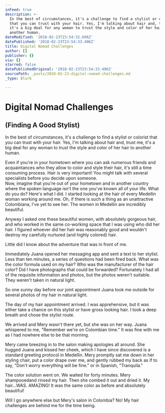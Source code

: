 ```yaml
---
inFeed: true
description: >-
  In the best of circumstances, it's a challenge to find a stylist or colorist
  that you can trust with your hair. Yes, I'm talking about hair and, trust me,
  it's a big deal for any woman to trust the style and color of her hair to
  another human.
dateModified: '2018-02-23T23:54:32.696Z'
datePublished: '2018-02-23T23:54:33.406Z'
title: Digital Nomad Challenges
author: []
publisher: {}
via: {}
starred: false
datePublishedOriginal: '2018-02-23T23:54:33.406Z'
sourcePath: _posts/2018-02-23-digital-nomad-challenges.md
_type: Blurb

---
```

# Digital Nomad Challenges

## (Finding A Good Stylist)

In the best of circumstances, it's a challenge to find a stylist or colorist that you can trust with your hair. Yes, I'm talking about hair and, trust me, it's a big deal for any woman to trust the style and color of her hair to another human.

Even if you're in your hometown where you can ask numerous friends and acquaintances who they allow to color and style their hair, it's still a time consuming process. Hair is very important! You might talk with several specialists before you decide upon someone.  
Now, imagine that you're out of your hometown and in another country where the spoken language isn't the one you've known all of your life. What do you do? Here's what I did. I started looking at the hair of every Medellin woman working around me. Oh, if there is such a thing as an unattractive Colombiana, I've yet to see her. The women in Medellin are incredibly beautiful.

Anyway I asked one these beautiful women, with absolutely gorgeous hair, and who worked in the same co-working space that I was using who did her hair. I figured whoever did her hair was reasonably good and wouldn't destroy my carefully nurtured (and highly colored) hair. 

Little did I know about the adventure that was in front of me.

Immediately Juana opened her messaging app and sent a text to her stylist. Less than ten minutes, a series of questions had been fired back. What was the color formula used on my hair? Who was the manufacturer of the hair color? Did I have photographs that could be forwarded? Fortunately I had all of the requisite information and photos, but the photos weren't suitable. They weren't taken in natural light.

So one sunny day before our joint appointment Juana took me outside for several photos of my hair in natural light.

The day of my hair appointment arrived. I was apprehensive, but it was either take a chance on this stylist or have gross looking hair. I took a deep breath and chose the stylist route.

We arrived and Mery wasn't there yet, but she was on her way. Juana whispered to me, "Remember we're on Colombian time." It was fine with me as I had nowhere else to be that morning.

Mery came breezing in to the salon making apologies all around. She hugged Juana and kissed her cheek, which I have since discovered is a standard greeting protocol in Medellin. Mery promptly sat me down in her styling chair, put a color drape over me, and gently rubbed my back as if to say, "Don't worry everything will be fine." or in Spanish, "Tranquila."

The color solution went on. We waited for forty minutes. Mery shampooedand rinsed my hair. Then she combed it out and dried it. My hair...WAS. AMAZING! It was the same color as before and absolutely beautiful! 

Will I go anywhere else but Mery's salon in Colombia? No! My hair challenges are behind me for the time being.